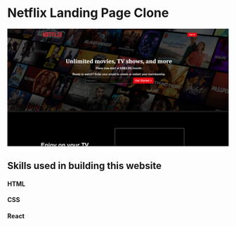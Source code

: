 # Netflix Landing Page Clone

![Alt text](netflix-web.png)

## Skills used in building this website

#### HTML

#### CSS

#### React
